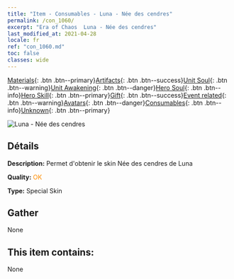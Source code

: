 ```yaml
---
title: "Item - Consumables - Luna - Née des cendres"
permalink: /con_1060/
excerpt: "Era of Chaos  Luna - Née des cendres"
last_modified_at: 2021-04-28
locale: fr
ref: "con_1060.md"
toc: false
classes: wide
---
```

 [Materials](/ItemsFR/){: .btn .btn--primary}[Artifacts](/ItemsFR/Artifacts/){: .btn .btn--success}[Unit Soul](/ItemsFR/UnitSoul/){: .btn .btn--warning}[Unit Awakening](/ItemsFR/UnitAwakening/){: .btn .btn--danger}[Hero Soul](/ItemsFR/HeroSoul/){: .btn .btn--info}[Hero Skill](/ItemsFR/HeroSkill/){: .btn .btn--primary}[Gift](/ItemsFR/Gift/){: .btn .btn--success}[Event related](/ItemsFR/Events/){: .btn .btn--warning}[Avatars](/ItemsFR/Avatars/){: .btn .btn--danger}[Consumables](/ItemsFR/Consumables/){: .btn .btn--info}[Unknown](/ItemsFR/Unknown/){: .btn .btn--primary}

 ![Luna - Née des cendres](/images/h/h_Luna3.jpg)

## Détails
 **Description:** Permet d'obtenir le skin Née des cendres de Luna

 **Quality:** <span style="color: #FF8C00">OK</span>

 **Type:** Special Skin

## Gather

  None

## This item contains:

  None

